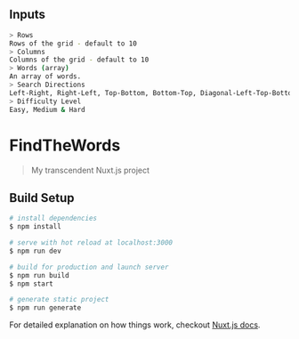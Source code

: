 
## Inputs

``` bash
> Rows
Rows of the grid - default to 10
> Columns
Columns of the grid - default to 10
> Words (array)
An array of words.
> Search Directions
Left-Right, Right-Left, Top-Bottom, Bottom-Top, Diagonal-Left-Top-Bottom, Diagonal-Left-Bottom-Top, Diagonal-Right-Top-Bottom, Diagonal-Right-Bottom-Top
> Difficulty Level
Easy, Medium & Hard
``` 


# FindTheWords

> My transcendent Nuxt.js project

## Build Setup

``` bash
# install dependencies
$ npm install

# serve with hot reload at localhost:3000
$ npm run dev

# build for production and launch server
$ npm run build
$ npm start

# generate static project
$ npm run generate
```

For detailed explanation on how things work, checkout [Nuxt.js docs](https://nuxtjs.org).

